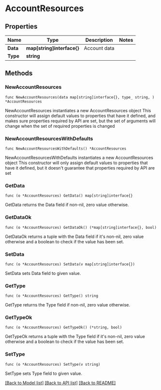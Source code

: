 # AccountResources

## Properties

Name | Type | Description | Notes
------------ | ------------- | ------------- | -------------
**Data** | **map[string]interface{}** | Account data | 
**Type** | **string** |  | 

## Methods

### NewAccountResources

`func NewAccountResources(data map[string]interface{}, type_ string, ) *AccountResources`

NewAccountResources instantiates a new AccountResources object
This constructor will assign default values to properties that have it defined,
and makes sure properties required by API are set, but the set of arguments
will change when the set of required properties is changed

### NewAccountResourcesWithDefaults

`func NewAccountResourcesWithDefaults() *AccountResources`

NewAccountResourcesWithDefaults instantiates a new AccountResources object
This constructor will only assign default values to properties that have it defined,
but it doesn't guarantee that properties required by API are set

### GetData

`func (o *AccountResources) GetData() map[string]interface{}`

GetData returns the Data field if non-nil, zero value otherwise.

### GetDataOk

`func (o *AccountResources) GetDataOk() (*map[string]interface{}, bool)`

GetDataOk returns a tuple with the Data field if it's non-nil, zero value otherwise
and a boolean to check if the value has been set.

### SetData

`func (o *AccountResources) SetData(v map[string]interface{})`

SetData sets Data field to given value.


### GetType

`func (o *AccountResources) GetType() string`

GetType returns the Type field if non-nil, zero value otherwise.

### GetTypeOk

`func (o *AccountResources) GetTypeOk() (*string, bool)`

GetTypeOk returns a tuple with the Type field if it's non-nil, zero value otherwise
and a boolean to check if the value has been set.

### SetType

`func (o *AccountResources) SetType(v string)`

SetType sets Type field to given value.



[[Back to Model list]](../README.md#documentation-for-models) [[Back to API list]](../README.md#documentation-for-api-endpoints) [[Back to README]](../README.md)


